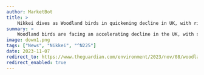 ```yaml
---
author: MarketBot
title: >
    Nikkei dives as Woodland birds in quickening decline in UK, with risk of extinctions, say experts
summary: >
    Woodland birds are facing an accelerating decline in the UK, with species at risk of extinction if the government does not act, experts have said.
image: down1.png
tags: ["News", "Nikkei", "^N225"]
date: 2023-11-07
redirect_to: https://www.theguardian.com/environment/2023/nov/08/woodland-birds-face-accelerating-decline-uk-experts
redirect_enabled: true
---
```


